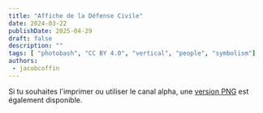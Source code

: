 ```yaml
---
title: "Affiche de la Défense Civile"
date: 2024-03-22
publishDate: 2025-04-29
draft: false
description: ""
tags: [ "photobash", "CC BY 4.0", "vertical", "people", "symbolism"]
authors:
 - jacobcoffin
---
```


Si tu souhaites l'imprimer ou utiliser le canal alpha, une <a href="full_resolution_print.png" target="_blank">version PNG</a> est également disponible.

